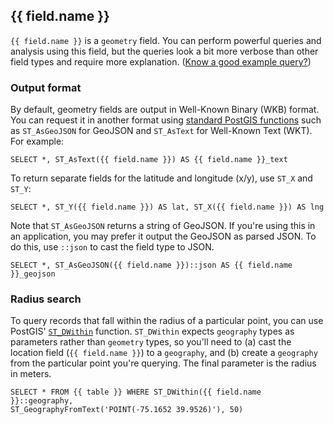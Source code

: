 ## {{ field.name }}

`{{ field.name }}` is a `geometry` field. You can perform powerful queries and
analysis using this field, but the queries look a bit more verbose than other
field types and require more explanation. ([Know a good example
query?](https://github.com/CityOfPhiladelphia/carto-api-explorer/issues/4))

### Output format
By default, geometry fields are output in Well-Known Binary (WKB) format. You
can request it in another format using [standard PostGIS
functions](http://postgis.net/docs/manual-2.0/reference.html#Geometry_Outputs)
such as `ST_AsGeoJSON` for GeoJSON and `ST_AsText` for Well-Known Text (WKT).
For example:

```
SELECT *, ST_AsText({{ field.name }}) AS {{ field.name }}_text
```

To return separate fields for the latitude and longitude (x/y), use `ST_X` and
`ST_Y`:

```
SELECT *, ST_Y({{ field.name }}) AS lat, ST_X({{ field.name }}) AS lng
```

Note that `ST_AsGeoJSON` returns a string of GeoJSON. If you're using this in an
application, you may prefer it output the GeoJSON as parsed JSON. To do this,
use `::json` to cast the field type to JSON.

```
SELECT *, ST_AsGeoJSON({{ field.name }})::json AS {{ field.name }}_geojson
```

### Radius search
To query records that fall within the radius of a particular point, you can
use PostGIS' [`ST_DWithin`](http://postgis.net/docs/ST_DWithin.html) function.
`ST_DWithin` expects `geography` types as parameters rather than `geometry`
types, so you'll need to (a) cast the location field (`{{ field.name }}`) to a
`geography`, and (b) create a `geography` from the particular point you're
querying. The final parameter is the radius in meters.

```
SELECT * FROM {{ table }} WHERE ST_DWithin({{ field.name }}::geography,
ST_GeographyFromText('POINT(-75.1652 39.9526)'), 50)
```
